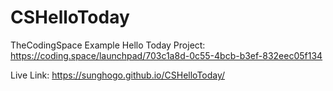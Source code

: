 # CSHelloToday

TheCodingSpace Example Hello Today Project: https://coding.space/launchpad/703c1a8d-0c55-4bcb-b3ef-832eec05f134

Live Link: https://sunghogo.github.io/CSHelloToday/
